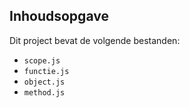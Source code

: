 ## Inhoudsopgave ##

Dit project bevat de volgende bestanden:
* `scope.js`
* `functie.js`
* `object.js`
* `method.js`









